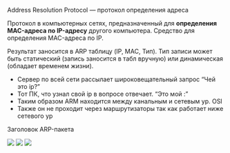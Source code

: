 Address Resolution Protocol — протокол определения адреса

Протокол в компьютерных сетях, предназначенный для **определения MAC-адреса по IP-адресу** другого компьютера.
Средство для определения MAC-адреса по IP.

Результат заносится в ARP таблицу (IP, MAC, Тип). Тип записи может быть статический (запись заносится в табл вручную) или динамическая (обладает временем жизни).

- Сервер по всей сети рассылает широковещательный запрос “Чей это ip?”
- Тот ПК, что узнал свой ip в вопросе отвечает. “Это мой <IP>:<MAC>”
- Таким образом ARM находится между канальным и сетевым ур. OSI
- Также он не проходит через маршрутизаторы так как работает ниже сетевого ур

Заголовок ARP-пакета

<img src="https://raw.githubusercontent.com/xxl601/xxl601.github.io/main/arp/1.png">
<img src="https://raw.githubusercontent.com/xxl601/xxl601.github.io/main/arp/2.png">
<img src="https://raw.githubusercontent.com/xxl601/xxl601.github.io/main/arp/3.png">
